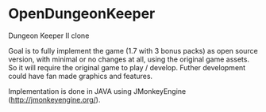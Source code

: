 OpenDungeonKeeper
=================

Dungeon Keeper II clone

Goal is to fully implement the game (1.7 with 3 bonus packs) as open source version, with minimal or no changes at all, using the original game assets. So it will require the original game to play / develop. Futher development could have fan made graphics and features.

Implementation is done in JAVA using JMonkeyEngine (http://jmonkeyengine.org/).
